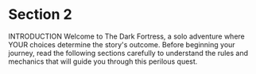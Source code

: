# Section 2

INTRODUCTION
Welcome to The Dark Fortress, a solo adventure where YOUR choices determine the story's outcome.
Before beginning your journey, read the following sections carefully to understand the rules and
mechanics that will guide you through this perilous quest.